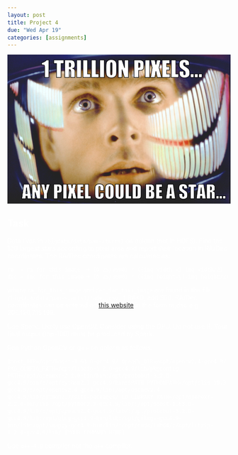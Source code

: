 ```yaml
---
layout: post
title: Project 4
due: "Wed Apr 19"
categories: [assignments]
---
```


<style type="text/css">
body {
    background-image: url("/images/bg-stars.jpg");
    background-repeat: repeat;
    color: white;
}
#container-tight {
    max-width: 1000px;
}
h1, .homelink {
    display: none;
}
h2, h3, h4, h5, h6 {
    color: white;
}
img {
    border: none;
}
</style>

# Project 4

![Stars meme](/images/stars-meme.png)

## Task

Data lives in `/bigdata/data/pan-starrs1` on delenn (not in HDFS). Find the 100 largest stars according to pixel area and report their location in RA/Dec coordinates. The RA/Dec coordinates are calculated as:

```
ra  = ra_for_this_image  + (0.25/3600) * ((img_width-x)-img_width/2)
dec = dec_for_this_image + (0.25/3600) * ((img_height-y)-img_height/2)
```

where `ra_for_this_image` and `dec_for_this_image` are found in the file `/bigdata/data/pan-starrs1/radec.csv`. If RA<0, add 360. RA/Dec coordinates can be entered on [this website](http://ps1images.stsci.edu/cgi-bin/ps1cutouts) in the form ra,dec e.g. 206.126,7.15499.

Use Spark. Likely use OpenCV. Consider using the GPU. Do not use R. Your final output (top-100) must be produced by Spark.

Run Python OpenCV or g++ on delenn as follows:

```
Boost_DIR=/opt/boost-1.63.0-gcc4.9/ OpenCV_DIR=/opt/opencv2.4-gcc4.9/ PKG_CONFIG_PATH=/opt/libzip-1.2.0-gcc4.9/lib/pkgconfig PATH=/opt/openexr-2.2.0-bin/bin:/opt/protobuf-3.2.0-gcc4.9/bin/:/opt/python2.7-gcc4.9/bin:$PATH PYTHONPATH=/opt/dlib-19.3-gcc4.9/:/opt/opencv2.4-gcc4.9/lib:/opt/opencv2.4-gcc4.9/lib/python2.7/site-packages/ LD_LIBRARY_PATH=/opt/openexr-2.2.0-bin/lib:/opt/python2.7-gcc4.9/lib/:/opt/boost-1.63.0-gcc4.9/lib/:/opt/opencv2.4-gcc4.9/lib/:/opt/protobuf-3.2.0-gcc4.9/lib:/opt/glog-gcc4.9-bin/lib:/opt/gflags-gcc4.9-bin/lib:/opt/snappy-gcc4.9-bin/lib/:/opt/cuda/lib64/:/opt/libzip-1.2.0-gcc4.9/lib/ [YOUR COMMAND HERE]
```

Use `g++-4.9` compiler not the `g++` compiler.


